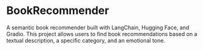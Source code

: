 # BookRecommender
A semantic book recommender built with LangChain, Hugging Face, and Gradio. This project allows users to find book recommendations based on a textual description, a specific category, and an emotional tone.
